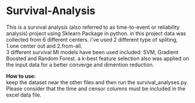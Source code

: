 # Survival-Analysis
This is a survival analysis (also referred to as time-to-event or reliability analysis) project using Sklearn Package in python. in this project data was collected from 6 different centers. i've used 2 different type of spliting, 1.one center out and 2.from-all.<br>
3 different survival Ml models have been used included: SVM, Gradient Boosted and Random Forest. a k-best feature selection also was applied on the input data for a better converge and dimention reduction.<br>

**How to use:**<br>
keep the dataset near the other files and then run the survival_analyses.py. Please consider that the time and censor columns must be included in the excel data file.
